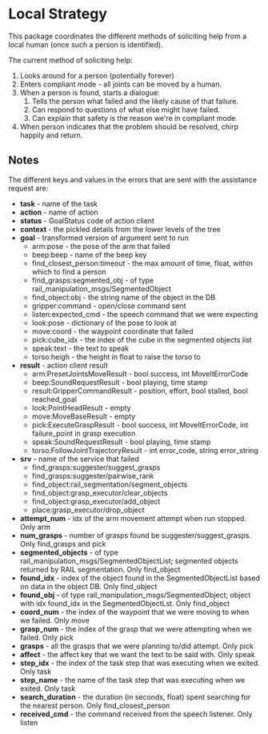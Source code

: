 # Local Strategy

This package coordinates the different methods of soliciting help from a local human (once such a person is identified).

The current method of soliciting help:

1. Looks around for a person (potentially forever)
1. Enters compliant mode - all joints can be moved by a human.
1. When a person is found, starts a dialogue:
    1. Tells the person what failed and the likely cause of that failure.
    1. Can respond to questions of what else might have failed.
    1. Can explain that safety is the reason we're in compliant mode.
1. When person indicates that the problem should be resolved, chirp happily and return.


## Notes

The different keys and values in the errors that are sent with the assistance request are:

- **task** - name of the task
- **action** - name of action
- **status** - GoalStatus code of action client
- **context** - the pickled details from the lower levels of the tree
- **goal** - transformed version of argument sent to run
    - arm:pose - the pose of the arm that failed
    - beep:beep - name of the beep key
    - find_closest_person:timeout - the max amount of time, float, within which to find a person
    - find_grasps:segmented_obj - of type rail_manipulation_msgs/SegmentedObject
    - find_object:obj - the string name of the object in the DB
    - gripper:command - open/close command sent
    - listen:expected_cmd - the speech command that we were expecting
    - look:pose - dictionary of the pose to look at
    - move:coord - the waypoint coordinate that failed
    - pick:cube_idx - the index of the cube in the segmented objects list
    - speak:text - the text to speak
    - torso:heigh - the height in float to raise the torso to
- **result** -  action client result
    - arm:PresetJointsMoveResult - bool success, int MoveItErrorCode
    - beep:SoundRequestResult - bool playing, time stamp
    - result:GripperCommandResult - position, effort, bool stalled, bool reached_goal
    - look:PointHeadResult - empty
    - move:MoveBaseResult - empty
    - pick:ExecuteGraspResult - bool success, int MoveItErrorCode, int failure_point in grasp execution
    - speak:SoundRequestResult - bool playing, time stamp
    - torso:FollowJointTrajectoryResult - int error_code, string error_string
- **srv** - name of the service that failed
    - find_grasps:suggester/suggest_grasps
    - find_grasps:suggester/pairwise_rank
    - find_object:rail_segmentation/segment_objects
    - find_object:grasp_executor/clear_objects
    - find_object:grasp_executor/add_object
    - place:grasp_executor/drop_object
- **attempt_num** - idx of the arm movement attempt when run stopped. Only arm
- **num_grasps** - number of grasps found be suggester/suggest_grasps. Only find_grasps and pick
- **segmented_objects** - of type rail_manipulation_msgs/SegmentedObjectList; segmented objects returned by RAIL segmentation. Only find_object
- **found_idx** - index of the object found in the SegmentedObjectList based on data in the object DB. Only find_object
- **found_obj** - of type rail_manipulation_msgs/SegmentedObject; object with idx found_idx in the SegmentedObjectLst. Only find_object
- **coord_num** - the index of the waypoint that we were moving to when we failed. Only move
- **grasp_num** - the index of the grasp that we were attempting when we failed. Only pick
- **grasps** - all the grasps that we were planning to/did attempt. Only pick
- **affect** - the affect key that we want the text to be said with. Only speak
- **step_idx** - the index of the task step that was executing when we exited. Only task
- **step_name** - the name of the task step that was executing when we exited. Only task
- **search_duration** - the duration (in seconds, float) spent searching for the nearest person. Only find_closest_person
- **received_cmd** - the command received from the speech listener. Only listen
